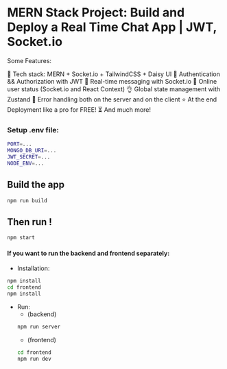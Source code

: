 # MERN Stack Project: Build and Deploy a Real Time Chat App | JWT, Socket.io

Some Features:

🌟 Tech stack: MERN + Socket.io + TailwindCSS + Daisy UI
🎃 Authentication && Authorization with JWT
👾 Real-time messaging with Socket.io
🚀 Online user status (Socket.io and React Context)
👌 Global state management with Zustand
🐞 Error handling both on the server and on the client
⭐ At the end Deployment like a pro for FREE!
⏳ And much more!

### Setup .env file:

```bash
PORT=...
MONGO_DB_URI=...
JWT_SECRET=...
NODE_ENV=...
```
## Build the app
   ```bash
npm run build
   ```
## Then run !
   ```bash
npm start
   ```
#### If you want to run the backend and frontend separately:
   * Installation:
   ```bash
   npm install
   cd frontend
   npm install
   ```
   * Run:
      - (backend)
      ```bash
      npm run server
      ```
      - (frontend)
      ```bash
      cd frontend
      npm run dev
      ```
